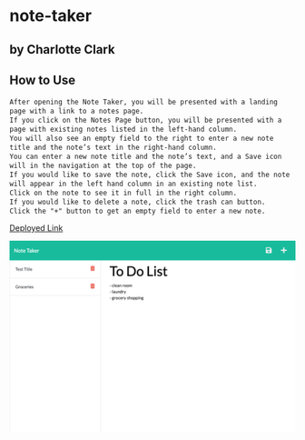 # note-taker


## by Charlotte Clark 


## How to Use

```
After opening the Note Taker, you will be presented with a landing page with a link to a notes page. 
If you click on the Notes Page button, you will be presented with a page with existing notes listed in the left-hand column. 
You will also see an empty field to the right to enter a new note title and the note’s text in the right-hand column.
You can enter a new note title and the note’s text, and a Save icon will in the navigation at the top of the page. 
If you would like to save the note, click the Save icon, and the note will appear in the left hand column in an existing note list. 
Click on the note to see it in full in the right column. 
If you would like to delete a note, click the trash can button. 
Click the "+" button to get an empty field to enter a new note.
```

[Deployed Link](https://secret-reaches-68242.herokuapp.com/)

![alt text](./assets/screenshot.png)



